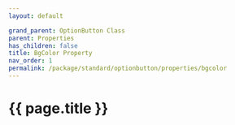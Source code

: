 ```yaml
---
layout: default

grand_parent: OptionButton Class
parent: Properties
has_children: false
title: BgColor Property
nav_order: 1
permalink: /package/standard/optionbutton/properties/bgcolor
---
```

# {{ page.title }}
